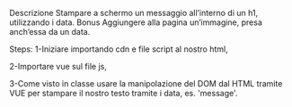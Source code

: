 Descrizione
Stampare a schermo un messaggio all’interno di un h1, utilizzando i data.
Bonus
Aggiungere alla pagina un’immagine, presa anch’essa da un data.

Steps:
1-Iniziare importando cdn e file script al nostro html,

2-Importare vue sul file js,

3-Come visto in classe usare la manipolazione del DOM dal HTML tramite VUE per stampare il nostro testo tramite i data, es. 'message'.